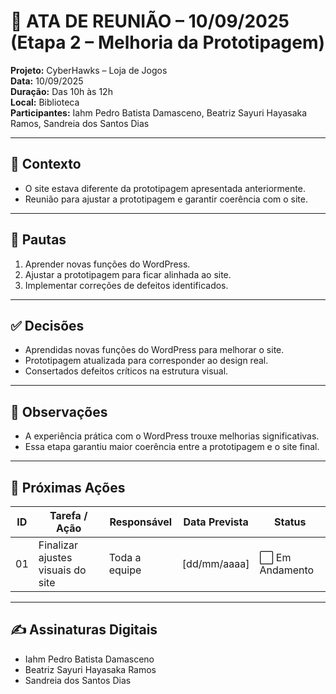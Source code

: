 # 📝 ATA DE REUNIÃO – 10/09/2025 (Etapa 2 – Melhoria da Prototipagem)

**Projeto:** CyberHawks – Loja de Jogos  
**Data:** 10/09/2025  
**Duração:** Das 10h às 12h  
**Local:** Biblioteca  
**Participantes:** Iahm Pedro Batista Damasceno, Beatriz Sayuri Hayasaka Ramos, Sandreia dos Santos Dias  

---

## 🎯 Contexto
- O site estava diferente da prototipagem apresentada anteriormente.  
- Reunião para ajustar a prototipagem e garantir coerência com o site.  

---

## 📌 Pautas
1. Aprender novas funções do WordPress.  
2. Ajustar a prototipagem para ficar alinhada ao site.  
3. Implementar correções de defeitos identificados.  

---

## ✅ Decisões
- Aprendidas novas funções do WordPress para melhorar o site.  
- Prototipagem atualizada para corresponder ao design real.  
- Consertados defeitos críticos na estrutura visual.  

---

## 📝 Observações
- A experiência prática com o WordPress trouxe melhorias significativas.  
- Essa etapa garantiu maior coerência entre a prototipagem e o site final.  

---

## 🚀 Próximas Ações
| ID  | Tarefa / Ação            | Responsável | Data Prevista | Status |
|-----|------------------------|-------------|---------------|--------|
| 01  | Finalizar ajustes visuais do site | Toda a equipe | [dd/mm/aaaa] | ⬜ Em Andamento |

---

## ✍️ Assinaturas Digitais
- Iahm Pedro Batista Damasceno  
- Beatriz Sayuri Hayasaka Ramos  
- Sandreia dos Santos Dias  
